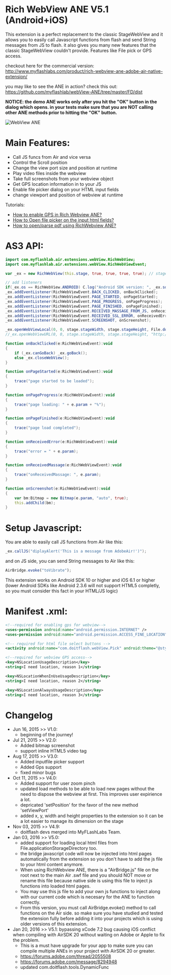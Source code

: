 # Rich WebView ANE V5.1 (Android+iOS)
This extension is a perfect replacement to the classic StageWebView and it allows you to easily call Javascript functions from flash and send String messages from JS to flash. it also gives you many new features that the classic StageWebView couldn't provide. Features like File pick or GPS access.

checkout here for the commercial version: http://www.myflashlabs.com/product/rich-webview-ane-adobe-air-native-extension/

you may like to see the ANE in action? check this out: https://github.com/myflashlab/webView-ANE/tree/master/FD/dist

**NOTICE: the demo ANE works only after you hit the "OK" button in the dialog which opens. in your tests make sure that you are NOT calling other ANE methods prior to hitting the "OK" button.**

![WebView ANE](http://www.myflashlabs.com/wp-content/uploads/2015/11/product_adobe-air-ane-extension-rich-webview-595x738.jpg)

# Main Features:
* Call JS funcs from Air and vice versa
* Control the Scroll position
* Change the view port size and position at runtime
* Play video files inside the webview
* Take full screenshots from your webview object
* Get GPS location information in to your JS
* Enable file picker dialog on your HTML input fields
* change viewport and position of webview at runtime

Tutorials:
* [How to enable GPS in Rich Webview ANE?](http://www.myflashlabs.com/adobe-air-stagewebview-gps/)
* [How to Open file picker on the input html fields?](http://www.myflashlabs.com/adobe-air-html-file-pick-webview/)
* [How to open/parse pdf using RichWebview ANE?](http://www.myflashlabs.com/how-to-open-parse-pdf-using-richwebview-ane/)

# AS3 API:
```actionscript
import com.myflashlab.air.extensions.webView.RichWebView;
import com.myflashlab.air.extensions.webView.RichWebViewEvent;

var _ex = new RichWebView(this.stage, true, true, true, true); // stage, enableBitmapCapture, enableCookies, enableGps, enableZoom

// add listeners
if(_ex.os == RichWebView.ANDROID) C.log("Android SDK version: ", _ex.sdkVersion);
_ex.addEventListener(RichWebViewEvent.BACK_CLICKED, onBackClicked);
_ex.addEventListener(RichWebViewEvent.PAGE_STARTED, onPageStarted);
_ex.addEventListener(RichWebViewEvent.PAGE_PROGRESS, onPageProgress);
_ex.addEventListener(RichWebViewEvent.PAGE_FINISHED, onPageFinished);
_ex.addEventListener(RichWebViewEvent.RECEIVED_MASSAGE_FROM_JS, onReceivedMassage);
_ex.addEventListener(RichWebViewEvent.RECEIVED_SSL_ERROR, onReceivedError);
_ex.addEventListener(RichWebViewEvent.SCREENSHOT, onScreenshot);

_ex.openWebViewLocal(0, 0, stage.stageWidth, stage.stageHeight, File.documentsDirectory.resolvePath("webview/index.html")); // OR from File.applicationStorageDirectory
//_ex.openWebViewURL(0, 0, stage.stageWidth, stage.stageHeight, "http://www.google.com");

function onBackClicked(e:RichWebViewEvent):void
{
	if (_ex.canGoBack) _ex.goBack();
	else _ex.closeWebView();
}

function onPageStarted(e:RichWebViewEvent):void
{
	trace("page started to be loaded");
}

function onPageProgress(e:RichWebViewEvent):void
{
	trace("page loading: " + e.param + "%");
}

function onPageFinished(e:RichWebViewEvent):void
{
	trace("page load completed");
}

function onReceivedError(e:RichWebViewEvent):void
{
	trace("error = " + e.param);
}

function onReceivedMassage(e:RichWebViewEvent):void
{
	trace("onReceivedMassage: ", e.param);
}

function onScreenshot(e:RichWebViewEvent):void
{
	var bm:Bitmap = new Bitmap(e.param, "auto", true);
	this.addChild(bm);
}
```

# Setup Javascript:
You are able to easily call JS functions from Air like this:
```actionscript
_ex.callJS("diplayAlert('This is a message from AdobeAir!')");
```

and on JS side, you can send String messages to Air like this:
```javascript
AirBridge.evoke("toVibrate");
```

This extension works on Android SDK 10 or higher and iOS 6.1 or higher (lower Android SDKs like Android 2.3.6 will not support HTML5 completly, so you must consider this fact in your HTML/JS logic)

# Manifest .xml:
```xml
<!--required for enabling gps for webview-->
<uses-permission android:name="android.permission.INTERNET" />
<uses-permission android:name="android.permission.ACCESS_FINE_LOCATION" />

<!-- required for html file select buttons -->
<activity android:name="com.doitflash.webView.Pick" android:theme="@style/Theme.Transparent" />

<!--required for webview GPS access-->
<key>NSLocationUsageDescription</key>
<string>I need location, reason 1</string>

<key>NSLocationWhenInUseUsageDescription</key>
<string>I need location, reason 2</string>

<key>NSLocationAlwaysUsageDescription</key>
<string>I need location, reason 3</string>
```

# Changelog
- Jun 16, 2015	>> V1.0: 	
  - beginning of the journey!
- Jul 21, 2015	>> V2.0: 	
  - Added bitmap screenshot
  - support inline HTML5 video tag
- Aug 17, 2015	>> V3.0:
  - Added inputfile picker support
  - Added Gps support
  - fixed minor bugs
- Oct 11, 2015	>> V4.0:
  - Added support for user zoom pinch
  - updated load methods to be able to load new pages without the need to dispose the webview at first. This improves user expirience a lot.
  - depricated 'setPosition' for the favor of the new method 'setViewPort'
  - added x, y, width and height properties to the extension so it can be a lot easier to manage its dimension on the stage
- Nov 03, 2015	>> V4.9:
  - doitflash devs merged into MyFLashLabs Team.
- Jan 03, 2016	>> V5.0:
  - added support for loading local html files from File.applicationStorageDirectory too.
  - the bridge javascript code will now be injected into html pages automatically from the extension so you don't have to add the js file to your html content anymore.
  - When using RichWebview ANE, there is a "AirBridge.js" file on the root next to the main Air .swf file and you should NOT move or rename this file because native side is using this file to inject js functions into loaded html pages.
  - You may use this js file to add your own js functions to inject along with our current code which is necesary for the ANE to function correctly.
  - From this version, you must call AirBridge.evoke() method to call functions on the Air side. so make sure you have studied and tested the extension fully before adding it into your projects which is using older versions of this extension.
- Jan 20, 2016 	>> V5.1: 	bypassing xCode 7.2 bug causing iOS conflict when compiling with AirSDK 20 without waiting on Adobe or Apple to fix the problem.
  - This is a must have upgrade for your app to make sure you can compile multiple ANEs in your project with AirSDK 20 or greater.
  - https://forums.adobe.com/thread/2055508
  - https://forums.adobe.com/message/8294948
  - updated com.doitflash.tools.DynamicFunc
